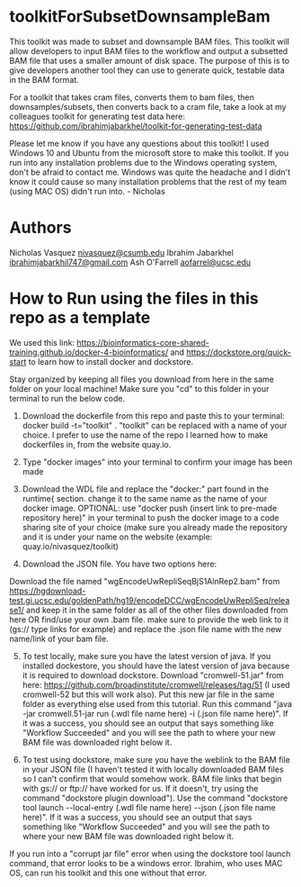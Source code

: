 # toolkitForSubsetDownsampleBam

This toolkit was made to subset and downsample BAM files. This toolkit will allow developers to input BAM files to the workflow and output a subsetted BAM file that uses a smaller amount of disk space. The purpose of this is to give developers another tool they can use to generate quick, testable data in the BAM format. 

For a toolkit that takes cram files, converts them to bam files, then downsamples/subsets, then converts back to a cram file, take a look at my colleagues toolkit for generating test data here: https://github.com/ibrahimjabarkhel/toolkit-for-generating-test-data

Please let me know if you have any questions about this toolkit! I used Windows 10 and Ubuntu from the microsoft store to make this toolkit. If you run into any installation problems due to the Windows operating system, don't be afraid to contact me. Windows was quite the headache and I didn't know it could cause so many installation problems that the rest of my team (using MAC OS) didn't run into. - Nicholas

# Authors

Nicholas Vasquez nivasquez@csumb.edu
Ibrahim Jabarkhel ibrahimjabarkhil747@gmail.com
Ash O'Farrell aofarrel@ucsc.edu

# How to Run using the files in this repo as a template

We used this link: https://bioinformatics-core-shared-training.github.io/docker-4-bioinformatics/ and https://dockstore.org/quick-start to learn how to install docker and dockstore.

Stay organized by keeping all files you download from here in the same folder on your local machine! Make sure you "cd" to this folder in your terminal to run the below code. 

1. Download the dockerfile from this repo and paste this to your terminal: docker build -t="toolkit" . "toolkit" can be replaced with a name of your choice. I prefer to use the name of the repo I learned how to make dockerfiles in, from the website quay.io.

2. Type "docker images" into your terminal to confirm your image has been made

3. Download the WDL file and replace the "docker:" part found in the runtime{ section. change it to the same name as the name of your docker image. OPTIONAL: use "docker push (insert link to pre-made repository here)" in your terminal to push the docker image to a code sharing site of your choice (make sure you already made the repository and it is under your name on the website (example: quay.io/nivasquez/toolkit)

4. Download the JSON file. You have two options here:

Download the file named "wgEncodeUwRepliSeqBjS1AlnRep2.bam" from https://hgdownload-test.gi.ucsc.edu/goldenPath/hg19/encodeDCC/wgEncodeUwRepliSeq/release1/ and keep it in the same folder as all of the other files downloaded from here OR find/use your own .bam file. make sure to provide the web link to it (gs:// type links for example) and replace the .json file name with the new name/link of your bam file. 

5. To test locally, make sure you have the latest version of java. If you installed dockestore, you should have the latest version of java because it is required to download dockstore. Download "cromwell-51.jar" from here: https://github.com/broadinstitute/cromwell/releases/tag/51 (I used cromwell-52 but this will work also). Put this new jar file in the same folder as everything else used from this tutorial. Run this command "java -jar cromwell.51-jar run (.wdl file  name here) -i (.json file name here)". If it was a success, you should see an output that says something like "Workflow Succeeded" and you will see the path to where your new BAM file was downloaded right below it. 

6. To test using dockstore, make sure you have the weblink to the BAM file in your JSON file (I haven't tested it with locally downloaded BAM files so I can't confirm that would somehow work. BAM file links that begin with gs:// or ftp:// have worked for us. If it doesn't, try using the command "dockstore plugin download"). Use the command "dockstore tool launch --local-entry (.wdl file name here) --json (.json file name here)". If it was a success, you should see an output that says something like "Workflow Succeeded" and you will see the path to where your new BAM file was downloaded right below it.

If you run into a "corrupt jar file" error when using the dockstore tool launch command, that error looks to be a windows error. Ibrahim, who uses MAC OS, can run his toolkit and this one without that error. 
